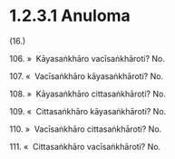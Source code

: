 

# 1.2.3.1 Anuloma





(16.)

106\. »  Kāyasaṅkhāro vacīsaṅkhāroti? No.

107\. «  Vacīsaṅkhāro kāyasaṅkhāroti? No.

108\. »  Kāyasaṅkhāro cittasaṅkhāroti? No.

109\. «  Cittasaṅkhāro kāyasaṅkhāroti? No.

110\. »  Vacīsaṅkhāro cittasaṅkhāroti? No.

111\. «  Cittasaṅkhāro vacīsaṅkhāroti? No.



